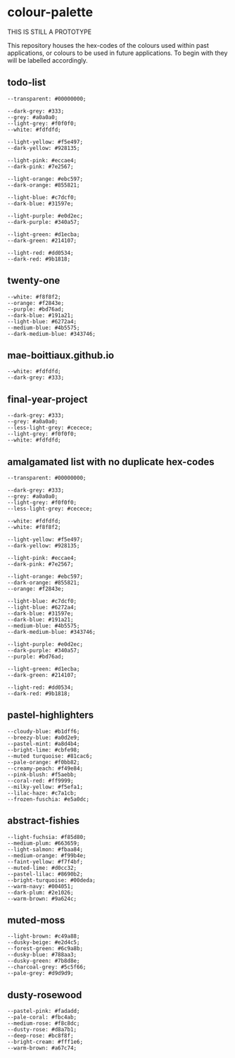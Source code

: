 # colour-palette

THIS IS STILL A PROTOTYPE

This repository houses the hex-codes of the colours used within past applications, or colours to be used in future applications.  To begin with they will be labelled accordingly.

## todo-list

    --transparent: #00000000;

    --dark-grey: #333;
    --grey: #a0a0a0;
    --light-grey: #f0f0f0;
    --white: #fdfdfd;

    --light-yellow: #f5e497;
    --dark-yellow: #928135;

    --light-pink: #eccae4;
    --dark-pink: #7e2567;

    --light-orange: #ebc597;
    --dark-orange: #855821;

    --light-blue: #c7dcf0;
    --dark-blue: #31597e;

    --light-purple: #e0d2ec;
    --dark-purple: #340a57;

    --light-green: #d1ecba;
    --dark-green: #214107;

    --light-red: #dd0534;
    --dark-red: #9b1818;

## twenty-one

    --white: #f8f8f2;
    --orange: #f2843e;
    --purple: #bd76ad;
    --dark-blue: #191a21;
    --light-blue: #6272a4;
    --medium-blue: #4b5575;
    --dark-medium-blue: #343746;

## mae-boittiaux.github.io

    --white: #fdfdfd;
    --dark-grey: #333;

## final-year-project

    --dark-grey: #333;
    --grey: #a0a0a0;
    --less-light-grey: #cecece;
    --light-grey: #f0f0f0;
    --white: #fdfdfd;

## amalgamated list with no duplicate hex-codes

    --transparent: #00000000;

    --dark-grey: #333;
    --grey: #a0a0a0;
    --light-grey: #f0f0f0;
    --less-light-grey: #cecece;

    --white: #fdfdfd;
    --white: #f8f8f2;

    --light-yellow: #f5e497;
    --dark-yellow: #928135;

    --light-pink: #eccae4;
    --dark-pink: #7e2567;

    --light-orange: #ebc597;
    --dark-orange: #855821;
    --orange: #f2843e;

    --light-blue: #c7dcf0;
    --light-blue: #6272a4;
    --dark-blue: #31597e;
    --dark-blue: #191a21;
    --medium-blue: #4b5575;
    --dark-medium-blue: #343746;

    --light-purple: #e0d2ec;
    --dark-purple: #340a57;
    --purple: #bd76ad;

    --light-green: #d1ecba;
    --dark-green: #214107;

    --light-red: #dd0534;
    --dark-red: #9b1818;

## pastel-highlighters

    --cloudy-blue: #b1dff6;
    --breezy-blue: #a0d2e9;
    --pastel-mint: #a8d4b4;
    --bright-lime: #cbfe98;
    --muted turquoise: #81cac6;
    --pale-orange: #f0bb82;
    --creamy-peach: #f49e84;
    --pink-blush: #f5aebb;
    --coral-red: #ff9999;
    --milky-yellow: #f5efa1;
    --lilac-haze: #c7a1cb;
    --frozen-fuschia: #e5a0dc;

## abstract-fishies

    --light-fuchsia: #f85d80;
    --medium-plum: #663659;
    --light-salmon: #fbaa84;
    --medium-orange: #f99b4e;
    --faint-yellow: #f7f4bf;
    --muted-lime: #d0cc32;
    --pastel-lilac: #8690b2;
    --bright-turquoise: #00deda;
    --warm-navy: #004051;
    --dark-plum: #2e1026;
    --warm-brown: #9a624c;

## muted-moss 

    --light-brown: #c49a88;
    --dusky-beige: #e2d4c5;
    --forest-green: #6c9a8b;
    --dusky-blue: #788aa3;
    --dusky-green: #7b8d8e;
    --charcoal-grey: #5c5f66;
    --pale-grey: #d9d9d9;

## dusty-rosewood

    --pastel-pink: #fadadd;
    --pale-coral: #fbc4ab;
    --medium-rose: #f8c8dc;
    --dusty-rose: #d8a7b1;
    --deep-rose: #bc8f8f;
    --bright-cream: #fff1e6;
    --warm-brown: #a67c74;
    
